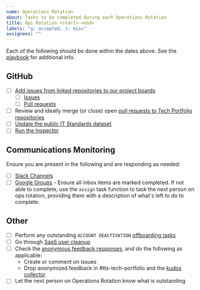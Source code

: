 ```yaml
---
name: Operations Rotation
about: Tasks to be completed during each Operations Rotation
title: Ops Rotation <start>-<end>
labels: "g: accepted, i: misc"
assignees: ""
---
```


Each of the following should be done within the dates above. See the [playbook](https://github.com/18F/tts-tech-portfolio/blob/master/how_we_work/ops_rotation.md) for additional info.

## GitHub

- [ ] [Add issues from linked repositories to our project boards](https://docs.github.com/en/free-pro-team@latest/github/managing-your-work-on-github/adding-issues-and-pull-requests-to-a-project-board)
   - [ ] [Issues](https://github.com/orgs/18F/projects/11?fullscreen=true)
   - [ ] [Pull requests](https://github.com/orgs/18F/projects/19?fullscreen=true)
- [ ] Review and ideally merge (or close) open [pull requests to Tech Portfolio repositories](https://github.com/orgs/18F/projects/19?fullscreen=true)
- [ ] [Update the public IT Standards dataset](https://github.com/GSA/data/tree/master/enterprise-architecture#updating-the-list)
- [ ] [Run the Inspector](https://github.com/18F/tts-tech-portfolio/tree/master/inspector#usage)

## Communications Monitoring

Ensure you are present in the following and are responding as needed:

- [ ] [Slack Channels](https://github.com/18F/tts-tech-portfolio/blob/master/how_we_work/ops_rotation.md#slack-channels)
- [ ] [Google Groups](https://github.com/18F/tts-tech-portfolio/blob/master/how_we_work/ops_rotation.md#google-groups) - Ensure all inbox items are marked completed. If not able to complete, use the `assign` task function to task the next person on ops rotation, providing them with a description of what's left to do to complete.

## Other

- [ ] Perform any outstanding `ACCOUNT DEACTIVATION` [offboarding tasks](https://docs.google.com/spreadsheets/d/1rp8n78tFHqyvvHzsYuBo_XE3Jg1LwOuOX-R9TMRnZI8/edit#gid=1012037864)
- [ ] Go through [SaaS user cleanup](https://docs.google.com/spreadsheets/d/16K3QEUdaXhSjeP-2vVGOX9PulRhlKqXXLnrx_RAZFJc/edit#gid=1913829200)
- [ ] Check the [anonymous feedback responses](https://docs.google.com/spreadsheets/d/1ahj7CuoTAYr5c7miDCeGhplYx_wW1yj6ApMFLRdY-7Q/edit?usp=forms_web_b#gid=1730986218), and do the following as applicable:
  - Create or comment on issues
  - Drop anonymized feedback in #tts-tech-portfolio and the [kudos collector](https://docs.google.com/document/d/1JucZ_-P84VJLQ-ZI-VcYV2PVWOEuSW5DKCebCZECmTk/edit)
- [ ] Let the next person on Operations Rotation know what is outstanding

